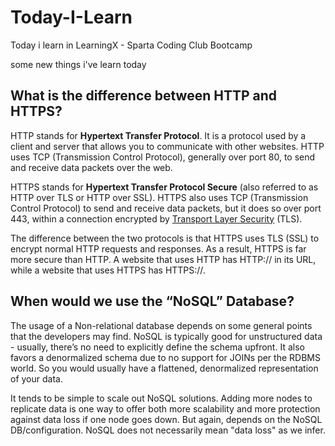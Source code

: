 # Today-I-Learn

Today i learn in LearningX - Sparta Coding Club Bootcamp

 some new things i've learn today
 
 ## What is the difference between HTTP and HTTPS?
 HTTP stands for **Hypertext Transfer Protocol**. It is a protocol used by a client and server that allows you to communicate with other websites. HTTP uses TCP (Transmission Control Protocol), generally over port 80, to send and receive data packets over the web.

HTTPS stands for **Hypertext Transfer Protocol Secure** (also referred to as HTTP over TLS or HTTP over SSL). HTTPS also uses TCP (Transmission Control Protocol) to send and receive data packets, but it does so over port 443, within a connection encrypted by [Transport Layer Security](https://www.keycdn.com/support/what-is-ssl-tls) (TLS).

The difference between the two protocols is that HTTPS uses TLS (SSL) to encrypt normal HTTP requests and responses. As a result, HTTPS is far more secure than HTTP. A website that uses HTTP has HTTP:// in its URL, while a website that uses HTTPS has HTTPS://.
 
 ## When would we use the “NoSQL” Database?
The usage of a Non-relational database depends on some general points that the developers may find. NoSQL is typically good for unstructured data - usually, there’s no need to explicitly define the schema upfront. It also favors a denormalized schema due to no support for JOINs per the RDBMS world. So you would usually have a flattened, denormalized representation of your data.

It tends to be simple to scale out NoSQL solutions. Adding more nodes to replicate data is one way to offer both more scalability and more protection against data loss if one node goes down. But again, depends on the NoSQL DB/configuration. NoSQL does not necessarily mean "data loss" as we infer.
